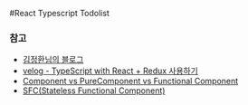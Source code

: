 #React Typescript Todolist


### 참고
- [김정환님의 블로그](http://jeonghwan-kim.github.io/dev/2019/06/25/react-ts.html)
- [velog - TypeScript with React + Redux 사용하기](https://velog.io/@yesdoing/TypeScript-with-React-Redux-%EC%82%AC%EC%9A%A9%ED%95%98%EA%B8%B0-k5jsis62ah)
- [Component vs PureComponent vs Functional Component](https://www.vobour.com/%EB%A6%AC%EC%95%A1%ED%8A%B8-react-%EC%9D%B4%ED%95%B4-%EA%B8%B0%EC%B4%88-component-vs-purecomp)
- [SFC(Stateless Functional Component)](https://jaroinside.tistory.com/17)